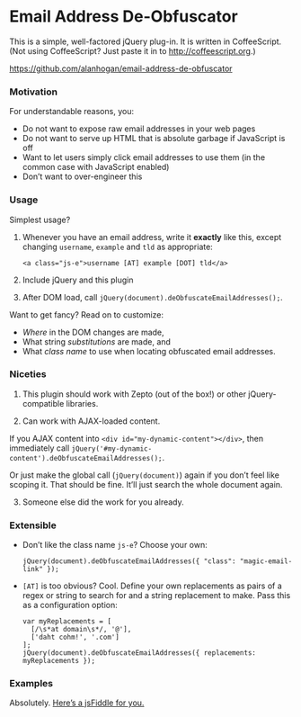 Email Address De-Obfuscator
===========================

This is a simple, well-factored jQuery plug-in. It is written in CoffeeScript. (Not using CoffeeScript? Just paste it in to <http://coffeescript.org>.)

<https://github.com/alanhogan/email-address-de-obfuscator>

### Motivation

For understandable reasons, you:

- Do not want to expose raw email addresses in your web pages
- Do not want to serve up HTML that is absolute garbage if JavaScript is off
- Want to let users simply click email addresses to use them (in the common case with JavaScript enabled)
- Don’t want to over-engineer this

### Usage

Simplest usage? 

1. Whenever you have an email address, write it **exactly** like this, except changing `username`, `example` and `tld` as appropriate:

    ~~~~~~
    <a class="js-e">username [AT] example [DOT] tld</a>
    ~~~~~~

2. Include jQuery and this plugin

3. After DOM load, call `jQuery(document).deObfuscateEmailAddresses();`.

Want to get fancy? Read on to customize:

- _Where_ in the DOM changes are made,
- What string _substitutions_ are made, and
- What _class name_ to use when locating obfuscated email addresses.

### Niceties

1. This plugin should work with Zepto (out of the box!) or other jQuery-compatible libraries.

2. Can work with AJAX-loaded content. 
  

  If you AJAX content into `<div id="my-dynamic-content"></div>`, then immediately call
  `jQuery('#my-dynamic-content').deObfuscateEmailAddresses();`.

  Or just make the global call (`jQuery(document)`) again if you don’t feel like scoping it. That should be fine. It’ll just search the whole document again.

3. Someone else did the work for you already.

### Extensible

* Don’t like the class name `js-e`? Choose your own:

    ~~~~~~~~
    jQuery(document).deObfuscateEmailAddresses({ "class": "magic-email-link" });
    ~~~~~~~~

* `[AT]` is too obvious? Cool. Define your own replacements as pairs of a regex or string to search for and a string replacement to make. Pass this as a configuration option:

    ~~~~~~~~
    var myReplacements = [
      [/\s*at domain\s*/, '@'],
      ['daht cohm!', '.com']
    ];
    jQuery(document).deObfuscateEmailAddresses({ replacements: myReplacements });
    ~~~~~~~~

### Examples

Absolutely. [Here’s a jsFiddle for you.](http://jsfiddle.net/alanhogan/tyLtQ/)
